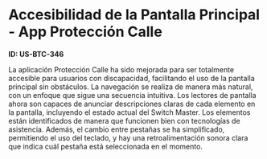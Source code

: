 # Accesibilidad de la Pantalla Principal - App Protección Calle

**ID: US-BTC-346**

La aplicación Protección Calle ha sido mejorada para ser totalmente accesible para usuarios con discapacidad, facilitando el uso de la pantalla principal sin obstáculos. La navegación se realiza de manera más natural, con un enfoque que sigue una secuencia intuitiva. Los lectores de pantalla ahora son capaces de anunciar descripciones claras de cada elemento en la pantalla, incluyendo el estado actual del Switch Master. Los elementos están identificados de manera que funcionen bien con tecnologías de asistencia. Además, el cambio entre pestañas se ha simplificado, permitiendo el uso del teclado, y hay una retroalimentación sonora clara que indica cuál pestaña está seleccionada en el momento.